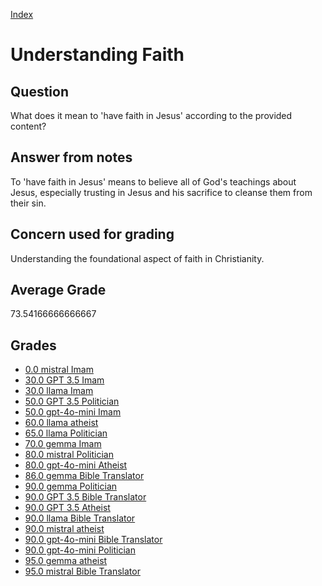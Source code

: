 
[Index](../../index.md)
# Understanding Faith
## Question
What does it mean to 'have faith in Jesus' according to the provided content?

## Answer from notes
To 'have faith in Jesus' means to believe all of God's teachings about Jesus, especially trusting in Jesus and his sacrifice to cleanse them from their sin.

## Concern used for grading
Understanding the foundational aspect of faith in Christianity.

## Average Grade
73.54166666666667

## Grades
 * [0.0 mistral Imam](../answers/mistral_Imam/Understanding_Faith.md)
 * [30.0 GPT 3.5 Imam](../answers/GPT_3.5_Imam/Understanding_Faith.md)
 * [30.0 llama Imam](../answers/llama_Imam/Understanding_Faith.md)
 * [50.0 GPT 3.5 Politician](../answers/GPT_3.5_Politician/Understanding_Faith.md)
 * [50.0 gpt-4o-mini Imam](../answers/gpt-4o-mini_Imam/Understanding_Faith.md)
 * [60.0 llama atheist](../answers/llama_atheist/Understanding_Faith.md)
 * [65.0 llama Politician](../answers/llama_Politician/Understanding_Faith.md)
 * [70.0 gemma Imam](../answers/gemma_Imam/Understanding_Faith.md)
 * [80.0 mistral Politician](../answers/mistral_Politician/Understanding_Faith.md)
 * [80.0 gpt-4o-mini Atheist](../answers/gpt-4o-mini_Atheist/Understanding_Faith.md)
 * [86.0 gemma Bible Translator](../answers/gemma_Bible_Translator/Understanding_Faith.md)
 * [90.0 gemma Politician](../answers/gemma_Politician/Understanding_Faith.md)
 * [90.0 GPT 3.5 Bible Translator](../answers/GPT_3.5_Bible_Translator/Understanding_Faith.md)
 * [90.0 GPT 3.5 Atheist](../answers/GPT_3.5_Atheist/Understanding_Faith.md)
 * [90.0 llama Bible Translator](../answers/llama_Bible_Translator/Understanding_Faith.md)
 * [90.0 mistral atheist](../answers/mistral_atheist/Understanding_Faith.md)
 * [90.0 gpt-4o-mini Bible Translator](../answers/gpt-4o-mini_Bible_Translator/Understanding_Faith.md)
 * [90.0 gpt-4o-mini Politician](../answers/gpt-4o-mini_Politician/Understanding_Faith.md)
 * [95.0 gemma atheist](../answers/gemma_atheist/Understanding_Faith.md)
 * [95.0 mistral Bible Translator](../answers/mistral_Bible_Translator/Understanding_Faith.md)
